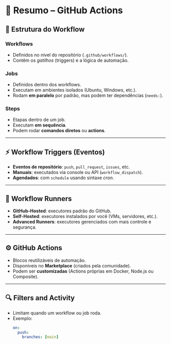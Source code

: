 # 🧩 Resumo – GitHub Actions

## 🧱 Estrutura do Workflow

### **Workflows**
- Definidos no nível do repositório (`.github/workflows/`).
- Contêm os *gatilhos* (triggers) e a lógica de automação.

### **Jobs**
- Definidos dentro dos workflows.
- Executam em ambientes isolados (Ubuntu, Windows, etc.).
- Rodam **em paralelo** por padrão, mas podem ter dependências (`needs:`).

### **Steps**
- Etapas dentro de um job.
- Executam **em sequência**.
- Podem rodar **comandos diretos** ou **actions**.

---

## ⚡ Workflow Triggers (Eventos)

- **Eventos de repositório**: `push`, `pull_request`, `issues`, etc.
- **Manuais**: executados via console ou API (`workflow_dispatch`).
- **Agendados**: com `schedule` usando sintaxe *cron*.

---

## 🏃 Workflow Runners

- **GitHub-Hosted**: executores padrão do GitHub.
- **Self-Hosted**: executores instalados por você (VMs, servidores, etc.).
- **Advanced Runners**: executores gerenciados com mais controle e segurança.

---

## ⚙️ GitHub Actions

- Blocos reutilizáveis de automação.
- Disponíveis no **Marketplace** (criados pela comunidade).
- Podem ser **customizadas** (Actions próprias em Docker, Node.js ou Composite).

---

## 🔍 Filters and Activity

- Limitam quando um workflow ou job roda.
- Exemplo:
  ```yaml
  on:
    push:
      branches: [main]

